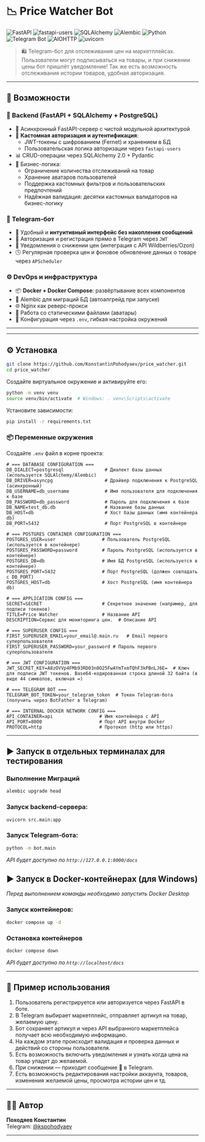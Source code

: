 # 📉 Price Watcher Bot

![FastAPI](https://img.shields.io/badge/FastAPI-0.115.0-0?logo=fastapi&logoColor=white&labelColor=009688&color=009688)
![fastapi-users](https://img.shields.io/badge/fastapi--users-14.0.1-blueviolet?logo=python)
![SQLAlchemy](https://img.shields.io/badge/SQLAlchemy-2.0.40-orange?logo=sqlalchemy)
![Alembic](https://img.shields.io/badge/Alembic-1.15.2-3796b0?logo=alembic)
![Python](https://img.shields.io/badge/Python-3.11+-3776AB?logo=python)
![Telegram Bot](https://img.shields.io/badge/python--telegram--bot-22.1-34A5DB?logo=telegram)
![AIOHTTP](https://img.shields.io/badge/aiohttp-3.11.18-005571?logo=python)
![uvicorn](https://img.shields.io/badge/uvicorn-0.34.1-black?logo=fastapi)

> 🛍️ Telegram-бот для отслеживания цен на маркетплейсах. Пользователи могут подписываться на
товары, и при снижении цены бот пришлёт уведомление! Так же есть возможность отслеживания истории товаров,
удобная авторизация.

---

## 🚀 Возможности

### 🧠 Backend (FastAPI + SQLAlchemy + PostgreSQL)

- 📡 Асинхронный FastAPI-сервер с чистой модульной архитектурой
- 🔐 **Кастомная авторизация и аутентификация**:
  - JWT-токены с шифрованием (Fernet) и хранением в БД
  - Пользовательская логика авторизации через `fastapi-users`
- 📊 CRUD-операции через SQLAlchemy 2.0 + Pydantic
- 🧩 Бизнес-логика:
  - Ограничение количества отслеживаний на товар
  - Хранение аватаров пользователей
  - Поддержка кастомных фильтров и пользовательских предпочтений
  - Надёжная валидация: десятки кастомных валидаторов на бизнес-логику

### 🤖 Telegram-бот

- 🎨 Удобный и **интуитивный интерфейс без накопления сообщений**
- 🔐 Авторизация и регистрация прямо в Telegram через `JWT`
- 🔔 Уведомления о снижении цен (интеграция с API Wildberries/Ozon)
- 🕓 Регулярная проверка цен и фоновое обновление данных о товаре через `APScheduler`

### ⚙️ DevOps и инфраструктура

- 📦 **Docker + Docker Compose**: развёртывание всех компонентов
- 🧾 Alembic для миграций БД (автоапгрейд при запуске)
- 🌐 Nginx как реверс-прокси
- 📂 Работа со статическими файлами (аватары)
- 🔐 Конфигурация через `.env`, гибкая настройка окружений

---

---

## ⚙️ Установка

```bash
git clone https://github.com/KonstantinPohodyaev/price_watcher.git
cd price_watcher
```

Создайте виртуальное окружение и активируйте его:

```bash
python -m venv venv
source venv/bin/activate  # Windows: . venv\Scripts\activate
```

Установите зависимости:

```bash
pip install -r requirements.txt
```

### 📦 Переменные окружения

Создайте `.env` файл в корне проекта:

```env
# === DATABASE CONFIGURATION ===
DB_DIALECT=postgresql               # Диалект базы данных (используется SQLAlchemy/Alembic)
DB_DRIVER=asyncpg                   # Драйвер подключения к PostgreSQL (асинхронный)
DB_USERNAME=db_username             # Имя пользователя для подключения к базе
DB_PASSWORD=db_password             # Пароль для подключения к базе
DB_NAME=test_db.db                  # Название базы данных
DB_HOST=db                          # Хост базы данных (имя контейнера db)
DB_PORT=5432                        # Порт PostgreSQL в контейнере

# === POSTGRES CONTAINER CONFIGURATION ===
POSTGRES_USER=user                 # Пользователь PostgreSQL (используется в контейнере)
POSTGRES_PASSWORD=password         # Пароль PostgreSQL (используется в контейнере)
POSTGRES_DB=db                     # Имя БД PostgreSQL (используется в контейнере)
POSTGRES_PORT=5432                 # Порт PostgreSQL (должен совпадать с DB_PORT)
POSTGRES_HOST=db                   # Хост PostgreSQL (имя контейнера db)

# === APPLICATION CONFIG ===
SECRET=SECRET                      # Секретное значение (например, для подписи токенов)
TITLE=Price Watcher                # Название API
DESCRIPTION=Сервис для мониторинга цен.  # Описание API

# === SUPERUSER CONFIG ===
FIRST_SUPERUSER_EMAIL=your_email@.main.ru   # Email первого суперпользователя
FIRST_SUPERUSER_PASSWORD=your_password # Пароль первого суперпользователя

# === JWT CONFIGURATION ===
JWT_SECRET_KEY=A8zOVVp4FMb93RD03n0O25FwAYmTxmTQhF3kPBnLJ6E=  # Ключ для подписи JWT токенов. Base64-кодированная строка длиной 32 байта (в виде 44 символов, включая =)

# === TELEGRAM BOT ===
TELEGRAM_BOT_TOKEN=your_telegram_token  # Токен Telegram-бота (получить через BotFather в Telegram)

# === INTERNAL DOCKER NETWORK CONFIG ===
API_CONTAINER=api                 # Имя контейнера с API
API_PORT=8000                     # Порт API внутри Docker
PROTOCOL=http                     # Протокол (http или https)
```
---

## ▶️ Запуск в отдельных терминалах для тестирования

### Выполнение Миграций
```bash
alembic upgrade head
```

### Запуск backend-сервера:

```bash
uvicorn src.main:app
```

### Запуск Telegram-бота:

```bash
python -m bot.main
```

_API будет доступно по ```http://127.0.0.1:8000/docs```_

## ▶️ Запуск в Docker-контейнерах (для Windows)
_Перед выполнением команды необходимо запустить Docker Desktop_

### Запуск контейнеров:

```bash
docker compose up -d
```

### Остановка контейнеров
```bash
docker compose down
```

_API будет доступно по ```http://localhost/docs```_

---

## 📌 Пример использования

1. Пользователь регистрируется или авторизуется через FastAPI в боте.
2. В Telegram выбирает маркетплейс, отправляет артикул на товар, желаемую цену.
3. Бот сохраняет артикул и через API выбранного маркетплейса получает всю необходимую информацию.
4. На каждом этапе происходит валидация и проверка данных и действий со стороны пользователя.
5. Есть возможность включить уведомления и узнать когда цена на товар упадет до желаемой.
6. При снижении — приходит сообщение 📩 в Telegram.
7. Есть возможность редактирования настройки аккаунта, товаров, изменения желаемой цены, просмотра истории цен и тд.

---

## 👨‍💻 Автор

**Походяев Константин**  
Telegram: [@kspohodyaev](https://t.me/kspohodyaev)

---
